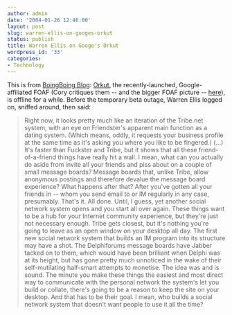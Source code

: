 ```yaml
---
author: admin
date: '2004-01-26 12:46:00'
layout: post
slug: warren-ellis-on-googes-orkut
status: publish
title: Warren Ellis on Googe's Orkut
wordpress_id: '33'
categories:
- Technology
---
```


This is from [BoingBoing
Blog](http://www.khephra.org/ct.ashx?id=99e869eb-13c2-4e16-a865-2d089718139f&url=http://boingboing.net/):
[Orkut](/　), the recently-launched, Google-affiliated FOAF (Cory
critiques them -- and the bigger FOAF picture -- [here](/　)), is offline
for a while. Before the temporary beta outage, Warren Ellis logged on,
sniffed around, then said:

> Right now, it looks pretty much like an iteration of the Tribe.net
> system, with an eye on Friendster's apparent main function as a dating
> system. (Which means, oddly, it requests your business profile at the
> same time as it's asking you where you like to be fingered.) (...)
> It's faster than Fuckster and Tribe, but it shows that all these
> friend-of-a-friend things have really hit a wall. I mean, what can you
> actually do aside from invite all your friends and piss about on a
> couple of small message boards? Message boards that, unlike Tribe,
> allow anonymous postings and therefore devalue the message board
> experience? What happens after that? After you've gotten all your
> friends in -- whom you send email to or IM regularly in any case,
> presumably. That's it. All done. Until, I guess, yet another social
> network system opens and you start all over again. These things want
> to be a hub for your Internet community experience, but they're just
> not necessary enough. Tribe gets closest, but it's nothing you're
> going to leave as an open window on your desktop all day. The first
> new social network system that builds an IM program into its structure
> may have a shot. The Delphiforums message boards have Jabber tacked on
> to them, which would have been brilliant when Delphi was at its
> height, but has gone pretty much unnoticed in the wake of their
> self-mutilating half-smart attempts to monetise. The idea was and is
> sound. The minute you make these things the easiest and most direct
> way to communicate with the personal network the system's let you
> build or collate, there's going to be a reason to keep the site on
> your desktop. And that has to be their goal. I mean, who builds a
> social network system that doesn't want people to use it all the time?
